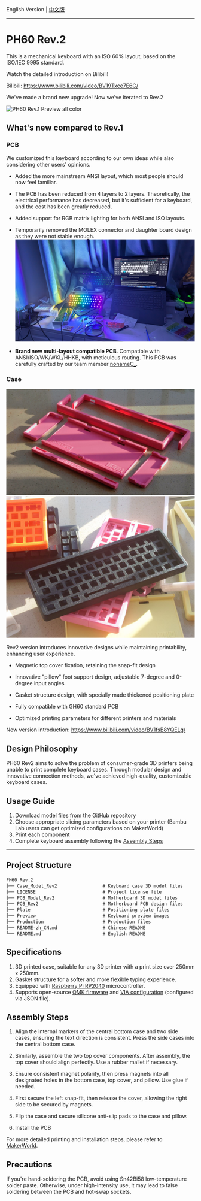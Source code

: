 English Version | [中文版](https://github.com/ph-design/PH60/blob/Rev.2/README.md)

---

# PH60 Rev.2
This is a mechanical keyboard with an ISO 60% layout, based on the ISO/IEC 9995 standard.

Watch the detailed introduction on Bilibili!

Bilibili: https://www.bilibili.com/video/BV19Txce7E6C/

We've made a brand new upgrade! Now we've iterated to Rev.2


![PH60 Rev.1 Preview all color](Preview/ph60_rev2_preview_1.png)



## What's new compared to Rev.1
### PCB
We customized this keyboard according to our own ideas while also considering other users' opinions.
- Added the more mainstream ANSI layout, which most people should now feel familiar.

- The PCB has been reduced from 4 layers to 2 layers. Theoretically, the electrical performance has decreased, but it's sufficient for a keyboard, and the cost has been greatly reduced.

- Added support for RGB matrix lighting for both ANSI and ISO layouts.

- Temporarily removed the MOLEX connector and daughter board design as they were not stable enough.
![PH60 RGB](Preview/ph60_rev2_preview_3.jpg)


- <b>Brand new multi-layout compatible PCB</b>. Compatible with ANSI/ISO/WK/WKL/HHKB, with meticulous routing. This PCB was carefully crafted by our team member [nonameC_](http://www.github.com/nonameCCC).

### Case
![PH60 case](Preview/ph60_rev2_preview_4.jpg)
![PH60 case](Preview/ph60_rev2_preview_2.jpg)


Rev2 version introduces innovative designs while maintaining printability, enhancing user experience.

- Magnetic top cover fixation, retaining the snap-fit design

- Innovative "pillow" foot support design, adjustable 7-degree and 0-degree input angles

- Gasket structure design, with specially made thickened positioning plate

- Fully compatible with GH60 standard PCB

- Optimized printing parameters for different printers and materials
  
New version introduction: https://www.bilibili.com/video/BV1fsB8YQELg/



## Design Philosophy

PH60 Rev2 aims to solve the problem of consumer-grade 3D printers being unable to print complete keyboard cases. Through modular design and innovative connection methods, we've achieved high-quality, customizable keyboard cases.

## Usage Guide

1. Download model files from the GitHub repository
2. Choose appropriate slicing parameters based on your printer (Bambu Lab users can get optimized configurations on MakerWorld)
3. Print each component
4. Complete keyboard assembly following the [Assembly Steps](#Assembly-Steps)

---
## Project Structure
```
PH60 Rev.2
├── Case_Model_Rev2                 # Keyboard case 3D model files
├── LICENSE                         # Project license file
├── PCB_Model_Rev2                  # Motherboard 3D model files
├── PCB_Rev2                        # Motherboard PCB design files
├── Plate                           # Positioning plate files
├── Preview                         # Keyboard preview images
├── Production                      # Production files
├── README-zh_CN.md                 # Chinese README
└── README.md                       # English README
```

## Specifications

1. 3D printed case, suitable for any 3D printer with a print size over 250mm x 250mm.
2. Gasket structure for a softer and more flexible typing experience.
3. Equipped with [Raspberry Pi RP2040](https://www.raspberrypi.com/products/rp2040/) microcontroller.
4. Supports open-source [QMK firmware](https://qmk.fm/) and [VIA configuration](https://www.caniusevia.com/) (configured via JSON file).


## Assembly Steps

1. Align the internal markers of the central bottom case and two side cases, ensuring the text direction is consistent. Press the side cases into the central bottom case.

2. Similarly, assemble the two top cover components. After assembly, the top cover should align perfectly. Use a rubber mallet if necessary.

3. Ensure consistent magnet polarity, then press magnets into all designated holes in the bottom case, top cover, and pillow. Use glue if needed.

4. First secure the left snap-fit, then release the cover, allowing the right side to be secured by magnets.

5. Flip the case and secure silicone anti-slip pads to the case and pillow.
   
6. Install the PCB

For more detailed printing and installation steps, please refer to [MakerWorld](https://makerworld.com/zh/models/808113).

## Precautions

If you're hand-soldering the PCB, avoid using Sn42Bi58 low-temperature solder paste. Otherwise, under high-intensity use, it may lead to false soldering between the PCB and hot-swap sockets.